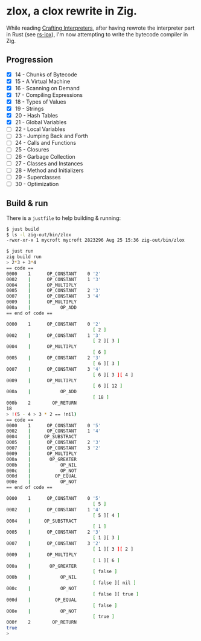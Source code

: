 # zlox, a clox rewrite in Zig.

While reading [Crafting Interpreters](https://craftinginterpreters.com/), after having rewrote the interpreter part in Rust (see [rs-lox](https://github.com/mycroft/rs-lox)), I'm now attempting to write the bytecode compiler in Zig.

## Progression

- [x] 14 - Chunks of Bytecode
- [x] 15 - A Virtual Machine
- [x] 16 - Scanning on Demand
- [x] 17 - Compiling Expressions
- [x] 18 - Types of Values
- [x] 19 - Strings
- [x] 20 - Hash Tables
- [x] 21 - Global Variables
- [ ] 22 - Local Variables
- [ ] 23 - Jumping Back and Forth
- [ ] 24 - Calls and Functions
- [ ] 25 - Closures
- [ ] 26 - Garbage Collection
- [ ] 27 - Classes and Instances
- [ ] 28 - Method and Initializers
- [ ] 29 - Superclasses
- [ ] 30 - Optimization

## Build & run

There is a `justfile` to help building & running:

```sh
$ just build
$ ls -l zig-out/bin/zlox
-rwxr-xr-x 1 mycroft mycroft 2823296 Aug 25 15:36 zig-out/bin/zlox

$ just run
zig build run
> 2*3 + 3*4
== code ==
0000    1      OP_CONSTANT    0 '2'
0002    |      OP_CONSTANT    1 '3'
0004    |      OP_MULTIPLY
0005    |      OP_CONSTANT    2 '3'
0007    |      OP_CONSTANT    3 '4'
0009    |      OP_MULTIPLY
000a    |           OP_ADD
== end of code ==

0000    1      OP_CONSTANT    0 '2'
                                [ 2 ]
0002    |      OP_CONSTANT    1 '3'
                                [ 2 ][ 3 ]
0004    |      OP_MULTIPLY
                                [ 6 ]
0005    |      OP_CONSTANT    2 '3'
                                [ 6 ][ 3 ]
0007    |      OP_CONSTANT    3 '4'
                                [ 6 ][ 3 ][ 4 ]
0009    |      OP_MULTIPLY
                                [ 6 ][ 12 ]
000a    |           OP_ADD
                                [ 18 ]
000b    2        OP_RETURN
18
> !(5 - 4 > 3 * 2 == !nil)
== code ==
0000    1      OP_CONSTANT    0 '5'
0002    |      OP_CONSTANT    1 '4'
0004    |     OP_SUBSTRACT
0005    |      OP_CONSTANT    2 '3'
0007    |      OP_CONSTANT    3 '2'
0009    |      OP_MULTIPLY
000a    |       OP_GREATER
000b    |           OP_NIL
000c    |           OP_NOT
000d    |         OP_EQUAL
000e    |           OP_NOT
== end of code ==

0000    1      OP_CONSTANT    0 '5'
                                [ 5 ]
0002    |      OP_CONSTANT    1 '4'
                                [ 5 ][ 4 ]
0004    |     OP_SUBSTRACT
                                [ 1 ]
0005    |      OP_CONSTANT    2 '3'
                                [ 1 ][ 3 ]
0007    |      OP_CONSTANT    3 '2'
                                [ 1 ][ 3 ][ 2 ]
0009    |      OP_MULTIPLY
                                [ 1 ][ 6 ]
000a    |       OP_GREATER
                                [ false ]
000b    |           OP_NIL
                                [ false ][ nil ]
000c    |           OP_NOT
                                [ false ][ true ]
000d    |         OP_EQUAL
                                [ false ]
000e    |           OP_NOT
                                [ true ]
000f    2        OP_RETURN
true
> 
```
